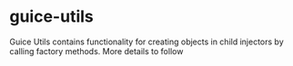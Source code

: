 guice-utils
===========

Guice Utils contains functionality for creating objects in child injectors by calling factory methods.
More details to follow
